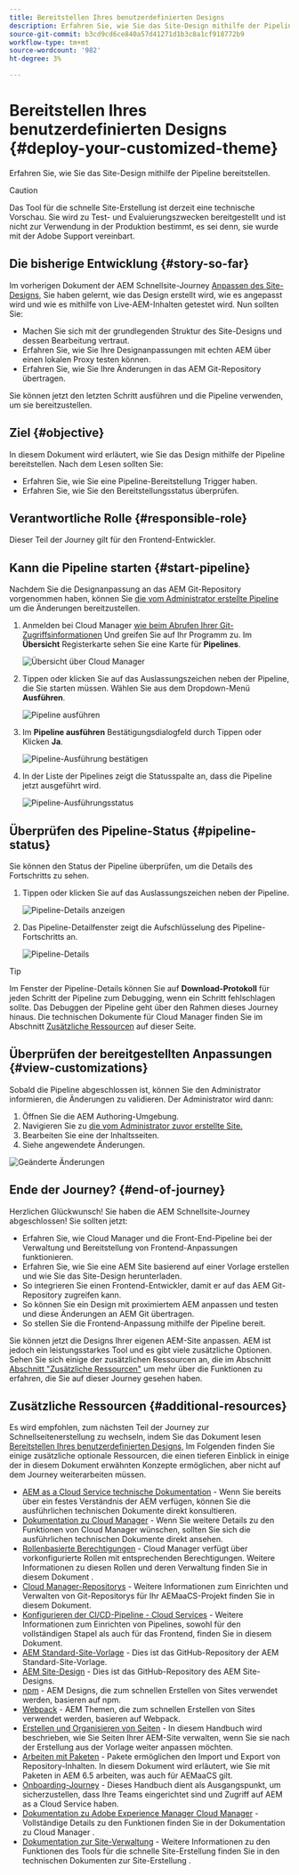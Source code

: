 ```yaml
---
title: Bereitstellen Ihres benutzerdefinierten Designs
description: Erfahren Sie, wie Sie das Site-Design mithilfe der Pipeline bereitstellen.
source-git-commit: b3cd9cd6ce840a57d41271d1b3c8a1cf918772b9
workflow-type: tm+mt
source-wordcount: '982'
ht-degree: 3%

---
```



# Bereitstellen Ihres benutzerdefinierten Designs {#deploy-your-customized-theme}

Erfahren Sie, wie Sie das Site-Design mithilfe der Pipeline bereitstellen.

>[!CAUTION]
>
>Das Tool für die schnelle Site-Erstellung ist derzeit eine technische Vorschau. Sie wird zu Test- und Evaluierungszwecken bereitgestellt und ist nicht zur Verwendung in der Produktion bestimmt, es sei denn, sie wurde mit der Adobe Support vereinbart.

## Die bisherige Entwicklung {#story-so-far}

Im vorherigen Dokument der AEM Schnellsite-Journey [Anpassen des Site-Designs,](customize-theme.md) Sie haben gelernt, wie das Design erstellt wird, wie es angepasst wird und wie es mithilfe von Live-AEM-Inhalten getestet wird. Nun sollten Sie:

* Machen Sie sich mit der grundlegenden Struktur des Site-Designs und dessen Bearbeitung vertraut.
* Erfahren Sie, wie Sie Ihre Designanpassungen mit echten AEM über einen lokalen Proxy testen können.
* Erfahren Sie, wie Sie Ihre Änderungen in das AEM Git-Repository übertragen.

Sie können jetzt den letzten Schritt ausführen und die Pipeline verwenden, um sie bereitzustellen.

## Ziel {#objective}

In diesem Dokument wird erläutert, wie Sie das Design mithilfe der Pipeline bereitstellen. Nach dem Lesen sollten Sie:

* Erfahren Sie, wie Sie eine Pipeline-Bereitstellung Trigger haben.
* Erfahren Sie, wie Sie den Bereitstellungsstatus überprüfen.

## Verantwortliche Rolle {#responsible-role}

Dieser Teil der Journey gilt für den Frontend-Entwickler.

## Kann die Pipeline starten {#start-pipeline}

Nachdem Sie die Designanpassung an das AEM Git-Repository vorgenommen haben, können Sie [die vom Administrator erstellte Pipeline](pipeline-setup.md) um die Änderungen bereitzustellen.

1. Anmelden bei Cloud Manager [wie beim Abrufen Ihrer Git-Zugriffsinformationen](retrieve-access.md) Und greifen Sie auf Ihr Programm zu. Im **Übersicht** Registerkarte sehen Sie eine Karte für **Pipelines**.

   ![Übersicht über Cloud Manager](assets/cloud-manager-overview.png)

1. Tippen oder klicken Sie auf das Auslassungszeichen neben der Pipeline, die Sie starten müssen. Wählen Sie aus dem Dropdown-Menü **Ausführen**.

   ![Pipeline ausführen](assets/run-pipeline.png)

1. Im **Pipeline ausführen** Bestätigungsdialogfeld durch Tippen oder Klicken **Ja**.

   ![Pipeline-Ausführung bestätigen](assets/pipeline-confirm.png)

1. In der Liste der Pipelines zeigt die Statusspalte an, dass die Pipeline jetzt ausgeführt wird.

   ![Pipeline-Ausführungsstatus](assets/pipeline-running.png)

## Überprüfen des Pipeline-Status {#pipeline-status}

Sie können den Status der Pipeline überprüfen, um die Details des Fortschritts zu sehen.

1. Tippen oder klicken Sie auf das Auslassungszeichen neben der Pipeline.

   ![Pipeline-Details anzeigen](assets/view-pipeline-details.png)

1. Das Pipeline-Detailfenster zeigt die Aufschlüsselung des Pipeline-Fortschritts an.

   ![Pipeline-Details](assets/pipeline-details.png)

>[!TIP]
>
>Im Fenster der Pipeline-Details können Sie auf **Download-Protokoll** für jeden Schritt der Pipeline zum Debugging, wenn ein Schritt fehlschlagen sollte. Das Debuggen der Pipeline geht über den Rahmen dieses Journey hinaus. Die technischen Dokumente für Cloud Manager finden Sie im Abschnitt [Zusätzliche Ressourcen](#additional-resources) auf dieser Seite.

## Überprüfen der bereitgestellten Anpassungen {#view-customizations}

Sobald die Pipeline abgeschlossen ist, können Sie den Administrator informieren, die Änderungen zu validieren. Der Administrator wird dann:

1. Öffnen Sie die AEM Authoring-Umgebung.
1. Navigieren Sie zu [die vom Administrator zuvor erstellte Site.](create-site.md)
1. Bearbeiten Sie eine der Inhaltsseiten.
1. Siehe angewendete Änderungen.

![Geänderte Änderungen](assets/changes-applied.png)

## Ende der Journey? {#end-of-journey}

Herzlichen Glückwunsch! Sie haben die AEM Schnellsite-Journey abgeschlossen! Sie sollten jetzt:

* Erfahren Sie, wie Cloud Manager und die Front-End-Pipeline bei der Verwaltung und Bereitstellung von Frontend-Anpassungen funktionieren.
* Erfahren Sie, wie Sie eine AEM Site basierend auf einer Vorlage erstellen und wie Sie das Site-Design herunterladen.
* So integrieren Sie einen Frontend-Entwickler, damit er auf das AEM Git-Repository zugreifen kann.
* So können Sie ein Design mit proximiertem AEM anpassen und testen und diese Änderungen an AEM Git übertragen.
* So stellen Sie die Frontend-Anpassung mithilfe der Pipeline bereit.

Sie können jetzt die Designs Ihrer eigenen AEM-Site anpassen. AEM ist jedoch ein leistungsstarkes Tool und es gibt viele zusätzliche Optionen. Sehen Sie sich einige der zusätzlichen Ressourcen an, die im Abschnitt [Abschnitt &quot;Zusätzliche Ressourcen&quot;](#additional-resources) um mehr über die Funktionen zu erfahren, die Sie auf dieser Journey gesehen haben.

## Zusätzliche Ressourcen {#additional-resources}

Es wird empfohlen, zum nächsten Teil der Journey zur Schnellseitenerstellung zu wechseln, indem Sie das Dokument lesen [Bereitstellen Ihres benutzerdefinierten Designs,](deploy-theme.md) Im Folgenden finden Sie einige zusätzliche optionale Ressourcen, die einen tieferen Einblick in einige der in diesem Dokument erwähnten Konzepte ermöglichen, aber nicht auf dem Journey weiterarbeiten müssen.

* [AEM as a Cloud Service technische Dokumentation](https://experienceleague.adobe.com/docs/experience-manager-cloud-service.html?lang=de) - Wenn Sie bereits über ein festes Verständnis der AEM verfügen, können Sie die ausführlichen technischen Dokumente direkt konsultieren.
* [Dokumentation zu Cloud Manager](https://experienceleague.adobe.com/docs/experience-manager-cloud-service/onboarding/onboarding-concepts/cloud-manager-introduction.html) - Wenn Sie weitere Details zu den Funktionen von Cloud Manager wünschen, sollten Sie sich die ausführlichen technischen Dokumente direkt ansehen.
* [Rollenbasierte Berechtigungen](https://experienceleague.adobe.com/docs/experience-manager-cloud-manager/using/requirements/role-based-permissions.html) - Cloud Manager verfügt über vorkonfigurierte Rollen mit entsprechenden Berechtigungen. Weitere Informationen zu diesen Rollen und deren Verwaltung finden Sie in diesem Dokument .
* [Cloud Manager-Repositorys](/help/implementing/cloud-manager/managing-code/cloud-manager-repositories.md) - Weitere Informationen zum Einrichten und Verwalten von Git-Repositorys für Ihr AEMaaCS-Projekt finden Sie in diesem Dokument.
* [Konfigurieren der CI/CD-Pipeline - Cloud Services](/help/implementing/cloud-manager/configuring-pipelines/introduction-ci-cd-pipelines.md) - Weitere Informationen zum Einrichten von Pipelines, sowohl für den vollständigen Stapel als auch für das Frontend, finden Sie in diesem Dokument.
* [AEM Standard-Site-Vorlage](https://github.com/adobe/aem-site-template-standard) - Dies ist das GitHub-Repository der AEM Standard-Site-Vorlage.
* [AEM Site-Design](https://github.com/adobe/aem-site-template-standard-theme-e2e) - Dies ist das GitHub-Repository des AEM Site-Designs.
* [npm](https://www.npmjs.com) - AEM Designs, die zum schnellen Erstellen von Sites verwendet werden, basieren auf npm.
* [Webpack](https://webpack.js.org) - AEM Themen, die zum schnellen Erstellen von Sites verwendet werden, basieren auf Webpack.
* [Erstellen und Organisieren von Seiten](/help/sites-cloud/authoring/fundamentals/organizing-pages.md) - In diesem Handbuch wird beschrieben, wie Sie Seiten Ihrer AEM-Site verwalten, wenn Sie sie nach der Erstellung aus der Vorlage weiter anpassen möchten.
* [Arbeiten mit Paketen](/help/implementing/developing/tools/package-manager.md) - Pakete ermöglichen den Import und Export von Repository-Inhalten. In diesem Dokument wird erläutert, wie Sie mit Paketen in AEM 6.5 arbeiten, was auch für AEMaaCS gilt.
* [Onboarding-Journey](/help/journey-onboarding/home.md) - Dieses Handbuch dient als Ausgangspunkt, um sicherzustellen, dass Ihre Teams eingerichtet sind und Zugriff auf AEM as a Cloud Service haben.
* [Dokumentation zu Adobe Experience Manager Cloud Manager](https://experienceleague.adobe.com/docs/experience-manager-cloud-manager/using/introduction-to-cloud-manager.html?lang=de) - Vollständige Details zu den Funktionen finden Sie in der Dokumentation zu Cloud Manager .
* [Dokumentation zur Site-Verwaltung](/help/sites-cloud/administering/site-creation/create-site.md) - Weitere Informationen zu den Funktionen des Tools für die schnelle Site-Erstellung finden Sie in den technischen Dokumenten zur Site-Erstellung .
